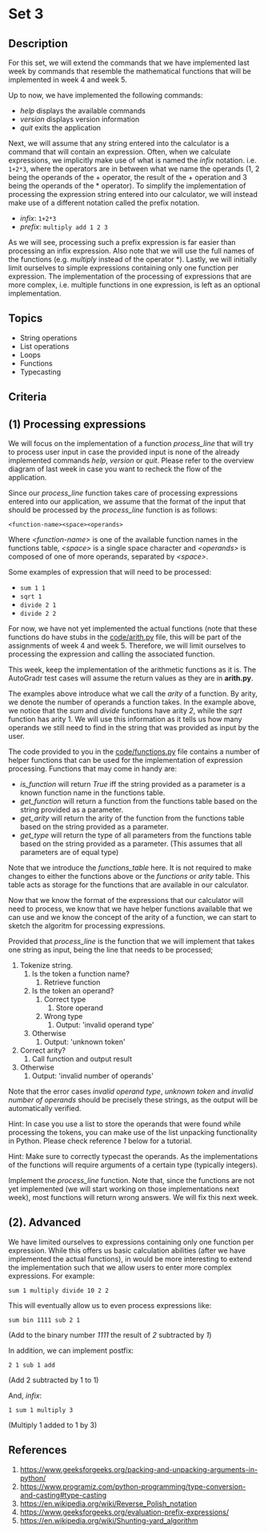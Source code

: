 Set 3
=========================

Description
-----------

For this set, we will extend the commands that we have implemented last week by commands that resemble the mathematical functions that will be implemented in week 4 and week 5.

Up to now, we have implemented the following commands:

- *help* displays the available commands
- *version* displays version information
- *quit* exits the application

Next, we will assume that any string entered into the calculator is a command that will contain an expression. Often, when we calculate expressions, we implicitly make use of what is named the *infix* notation. i.e. `1+2*3`, where the operators are in between what we name the operands (1, 2 being the operands of the + operator, the result of the + operation and 3 being the operands of the * operator). To simplify the implementation of processing the expression string entered into our calculator, we will instead make use of a different notation called the prefix notation.

- *infix*: `1+2*3`
- *prefix*: `multiply add 1 2 3`

As we will see, processing such a prefix expression is far easier than processing an infix expression. Also note that we will use the full names of the functions (e.g. *multiply* instead of the operator *). Lastly, we will initially limit ourselves to simple expressions containing only one function per expression. The implementation of the processing of expressions that are more complex, i.e. multiple functions in one expression, is left as an optional implementation.

Topics
------

- String operations
- List operations
- Loops
- Functions
- Typecasting

Criteria
--------

(1) Processing expressions
-----------------------

We will focus on the implementation of a function *process_line* that will try to process user input in case the provided input is none of the already implemented commands *help*, *version* or *quit*. Please refer to the overview diagram of last week in case you want to recheck the flow of the application.

Since our *process_line* function takes care of processing expressions entered into our application, we assume that the format of the input that should be processed by the *process_line* function is as follows:

`<function-name><space><operands>`

Where *\<function-name\>* is one of the available function names in the functions table, *\<space\>* is a single space character and *\<operands\>* is composed of one of more operand*s*, separated by *\<space\>*.

Some examples of expression that will need to be processed:

- `sum 1 1`
- `sqrt 1`
- `divide 2 1`
- `divide 2 2`

For now, we have not yet implemented the actual functions (note that these functions do have stubs in the [code/arith.py](https://github.com/hogeschool/Keuzevak-IADIP/blob/master/code/arith.py) file, this will be part of the assignments of week 4 and week 5. Therefore, we will limit ourselves to processing the expression and calling the associated function.

This week, keep the implementation of the arithmetic functions as it is. The AutoGradr test cases will assume the return values as they are in **arith.py**.

The examples above introduce what we call the *arity* of a function. By arity, we denote the number of operands a function takes. In the example above, we notice that the *sum* and *divide* functions have arity *2*, while the *sqrt* function has arity 1. We will use this information as it tells us how many operands we still need to find in the string that was provided as input by the user.

The code provided to you in the [code/functions.py](https://github.com/hogeschool/Keuzevak-IADIP/blob/master/code/functions.py) file contains a number of helper functions that can be used for the implementation of expression processing. Functions that may come in handy are:

- *is_function* will return *True* iff the string provided as a parameter is a known function name in the functions table.
- *get_function* will return a function from the functions table based on the string provided as a parameter.
- *get_arity* will return the arity of the function from the functions table based on the string provided as a parameter.
- *get_type* will return the type of all parameters from the functions table based on the string provided as a parameter. (This assumes that all parameters are of equal type)

Note that we introduce the *functions_table* here. It is not required to make changes to either the functions above or the *functions* or *arity* table. This table acts as storage for the functions that are available in our calculator.

Now that we know the format of the expressions that our calculator will need to process, we know that we have helper functions available that we can use and we know the concept of the arity of a function, we can start to sketch the algoritm for processing expressions.

Provided that *process_line* is the function that we will implement that takes one string as input, being the line that needs to be processed;

1. Tokenize string.
    1. Is the token a function name?
        1. Retrieve function
    2. Is the token an operand?
        1. Correct type
            1. Store operand
        2. Wrong type
            1. Output: 'invalid operand type'
    3. Otherwise
        1. Output: 'unknown token'
2. Correct arity?
    1. Call function and output result
3. Otherwise
    1. Output: 'invalid number of operands'

Note that the error cases *invalid operand type*, *unknown token* and *invalid number of operands* should be precisely these strings, as the output will be automatically verified.

Hint: In case you use a list to store the operands that were found while processing the tokens, you can make use of the list unpacking functionality in Python. Please check reference *1* below for a tutorial.

Hint: Make sure to correctly typecast the operands. As the implementations of the functions will require arguments of a certain type (typically integers).

Implement the *process_line* function. Note that, since the functions are not yet implemented (we will start working on those implementations next week), most functions will return wrong answers. We will fix this next week.

(2). Advanced
-----------

We have limited ourselves to expressions containing only one function per expression. While this offers us basic calculation abilities (after we have implemented the actual functions), in would be more interesting to extend the implementation such that we allow users to enter more complex expressions. For example:

`sum 1 multiply divide 10 2 2`

This will eventually allow us to even process expressions like:

`sum bin 1111 sub 2 1`

(Add to the binary number *1111* the result of *2* subtracted by *1*)

In addition, we can implement postfix:

`2 1 sub 1 add`

(Add 2 subtracted by 1 to 1)

And, *infix*:

`1 sum 1 multiply 3`

(Multiply 1 added to 1 by 3)

References
--------------

1. <https://www.geeksforgeeks.org/packing-and-unpacking-arguments-in-python/>
2. <https://www.programiz.com/python-programming/type-conversion-and-casting#type-casting>
3. <https://en.wikipedia.org/wiki/Reverse_Polish_notation>
4. <https://www.geeksforgeeks.org/evaluation-prefix-expressions/>
5. <https://en.wikipedia.org/wiki/Shunting-yard_algorithm>
